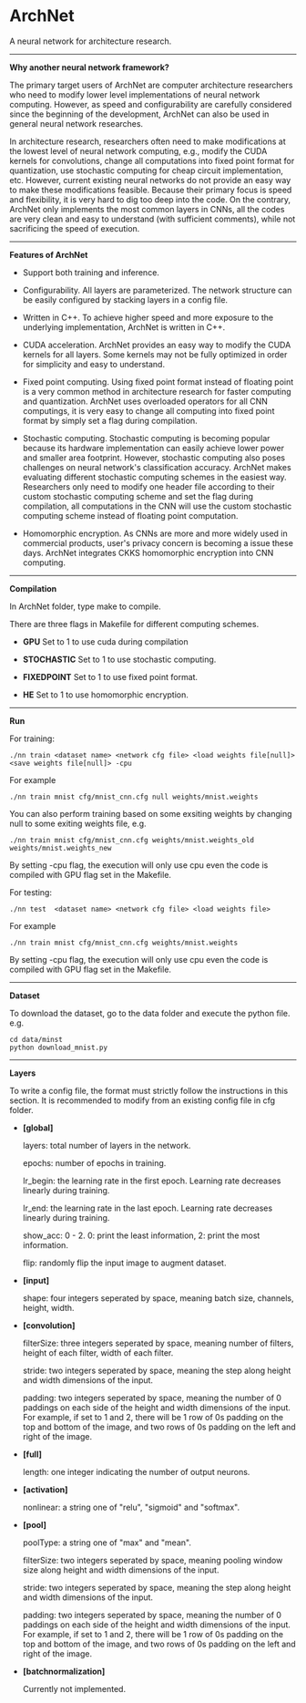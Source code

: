 # ArchNet
A neural network for architecture research.

---

**Why another neural network framework?**

The primary target users of ArchNet are computer architecture researchers who need to modify lower level implementations of neural network computing. However, as speed and configurability are carefully considered since the beginning of the development, ArchNet can also be used in general neural network researches.

In architecture research, researchers often need to make modifications at the lowest level of neural network computing, e.g., modify the CUDA kernels for convolutions, change all computations into fixed point format for quantization, use stochastic computing for cheap circuit implementation, etc. However, current existing neural networks do not provide an easy way to make these modifications feasible. Because their primary focus is speed and flexibility, it is very hard to dig too deep into the code. On the contrary, ArchNet only implements the most common layers in CNNs, all the codes are very clean and easy to understand (with sufficient comments), while not sacrificing the speed of execution.

---

 **Features of ArchNet**

- Support both training and inference. 

- Configurability. All layers are parameterized. The network structure can be easily configured by stacking layers in a config file.

- Written in C++. To achieve higher speed and more exposure to the underlying implementation, ArchNet is written in C++.

- CUDA acceleration. ArchNet provides an easy way to modify the CUDA kernels for all layers. Some kernels may not be fully optimized in order for simplicity and easy to understand.

- Fixed point computing. Using fixed point format instead of floating point is a very common method in architecture research for faster computing and quantization. ArchNet uses overloaded operators for all CNN computings, it is very easy to change all computing into fixed point format by simply set a flag during compilation.

- Stochastic computing. Stochastic computing is becoming popular because its hardware implementation can easily achieve lower power and smaller area footprint. However, stochastic computing also poses challenges on neural network's classification accuracy. ArchNet makes evaluating different stochastic computing schemes in the easiest way. Researchers only need to modify one header file according to their custom stochastic computing scheme and set the flag during compilation, all computations in the CNN will use the custom stochastic computing scheme instead of floating point computation.

- Homomorphic encryption. As CNNs are more and more widely used in commercial products, user's privacy concern is becoming a issue these days. ArchNet integrates CKKS homomorphic encryption into CNN computing.

---

 **Compilation**

In ArchNet folder, type make to compile.

There are three flags in Makefile for different computing schemes.

- **GPU** Set to 1 to use cuda during compilation

- **STOCHASTIC** Set to 1 to use stochastic computing.

- **FIXEDPOINT** Set to 1 to use fixed point format.

- **HE** Set to 1 to use homomorphic encryption.

---

 **Run**

For training:

```
./nn train <dataset name> <network cfg file> <load weights file[null]> <save weights file[null]> -cpu
```

  For example

```
./nn train mnist cfg/mnist_cnn.cfg null weights/mnist.weights
```

  You can also perform training based on some exsiting weights by changing null to some exiting weights file, e.g.

```
./nn train mnist cfg/mnist_cnn.cfg weights/mnist.weights_old weights/mnist.weights_new
```

  By setting -cpu flag, the execution will only use cpu even the code is compiled with GPU flag set in the Makefile.

For testing:

```
./nn test  <dataset name> <network cfg file> <load weights file>
```

  For example

```
./nn train mnist cfg/mnist_cnn.cfg weights/mnist.weights
```

  By setting -cpu flag, the execution will only use cpu even the code is compiled with GPU flag set in the Makefile.

---

 **Dataset**

To download the dataset, go to the data folder and execute the python file. e.g.

```
cd data/minst
python download_mnist.py
```

---

 **Layers**

To write a config file, the format must strictly follow the instructions in this section. It is recommended to modify from an existing config file in cfg folder.

- **[global]**

    layers: total number of layers in the network.

    epochs: number of epochs in training.

    lr_begin: the learning rate in the first epoch. Learning rate decreases linearly during training.

    lr_end: the learning rate in the last epoch. Learning rate decreases linearly during training.

    show_acc: 0 - 2. 0: print the least information, 2: print the most information.

    flip: randomly flip the input image to augment dataset.

- **[input]**

    shape: four integers seperated by space, meaning batch size, channels, height, width.

- **[convolution]**

    filterSize: three integers seperated by space, meaning number of filters, height of each filter, width of each filter.

    stride: two integers seperated by space, meaning the step along height and width dimensions of the input.

    padding: two integers seperated by space, meaning the number of 0 paddings on each side of the height and width dimensions of the input. For example, if set to 1 and 2, there will be 1 row of 0s padding on the top and bottom of the image, and two rows of 0s padding on the left and right of the image.

- **[full]**

    length: one integer indicating the number of output neurons.

- **[activation]**

    nonlinear: a string one of "relu", "sigmoid" and "softmax".

- **[pool]**

    poolType: a string one of "max" and "mean".

    filterSize: two integers seperated by space, meaning pooling window size along height and width dimensions of the input.

    stride: two integers seperated by space, meaning the step along height and width dimensions of the input.

    padding: two integers seperated by space, meaning the number of 0 paddings on each side of the height and width dimensions of the input. For example, if set to 1 and 2, there will be 1 row of 0s padding on the top and bottom of the image, and two rows of 0s padding on the left and right of the image.

- **[batchnormalization]**

    Currently not implemented.

